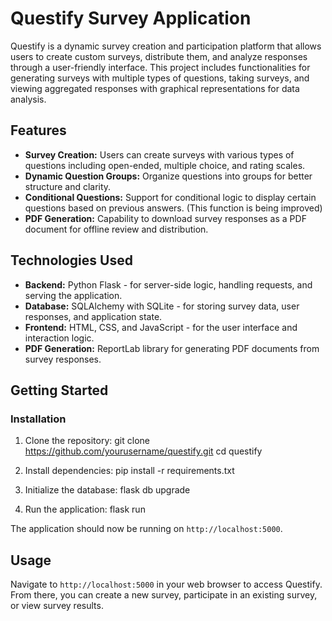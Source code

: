 # Questify Survey Application

Questify is a dynamic survey creation and participation platform that allows users to create custom surveys, distribute them, and analyze responses through a user-friendly interface. This project includes functionalities for generating surveys with multiple types of questions, taking surveys, and viewing aggregated responses with graphical representations for data analysis.

## Features

- **Survey Creation:** Users can create surveys with various types of questions including open-ended, multiple choice, and rating scales.
- **Dynamic Question Groups:** Organize questions into groups for better structure and clarity.
- **Conditional Questions:** Support for conditional logic to display certain questions based on previous answers. (This function is being improved)
- **PDF Generation:** Capability to download survey responses as a PDF document for offline review and distribution.

## Technologies Used

- **Backend:** Python Flask - for server-side logic, handling requests, and serving the application.
- **Database:** SQLAlchemy with SQLite - for storing survey data, user responses, and application state.
- **Frontend:** HTML, CSS, and JavaScript - for the user interface and interaction logic.
- **PDF Generation:** ReportLab library for generating PDF documents from survey responses.

## Getting Started

### Installation

1. Clone the repository:
git clone https://github.com/yourusername/questify.git
cd questify

2. Install dependencies:
pip install -r requirements.txt

3. Initialize the database:
flask db upgrade

4. Run the application:
flask run


The application should now be running on `http://localhost:5000`.

## Usage

Navigate to `http://localhost:5000` in your web browser to access Questify. From there, you can create a new survey, participate in an existing survey, or view survey results.
